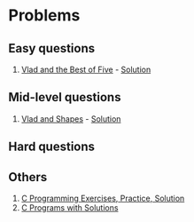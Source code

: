 # Problems

## Easy questions
1. [Vlad and the Best of Five](https://codeforces.com/contest/1926/problem/A) - [Solution](/solutions/e_1.c)

## Mid-level questions
1. [Vlad and Shapes](https://codeforces.com/contest/1926/problem/B) - [Solution](/solutions/m_1.c)

## Hard questions

## Others
1. [C Programming Exercises, Practice, Solution](https://www.w3resource.com/c-programming-exercises/)
2. [C Programs with Solutions](https://www.includehelp.com/c-programming-examples-solved-c-programs.aspx)